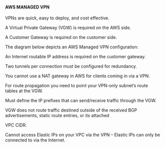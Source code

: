 #### AWS MANAGED VPN

VPNs are quick, easy to deploy, and cost effective.

A Virtual Private Gateway (VGW) is required on the AWS side.

A Customer Gateway is required on the customer side.

The diagram below depicts an AWS Managed VPN configuration:

An Internet routable IP address is required on the customer gateway.

Two tunnels per connection must be configured for redundancy.

You cannot use a NAT gateway in AWS for clients coming in via a VPN.

For route propagation you need to point your VPN-only subnet’s route tables at
the VGW.

Must define the IP prefixes that can send/receive traffic through the VGW.

VGW does not route traffic destined outside of the received BGP advertisements,
static route entries, or its attached

VPC CIDR.

Cannot access Elastic IPs on your VPC via the VPN – Elastic IPs can only be
connected to via the Internet.

